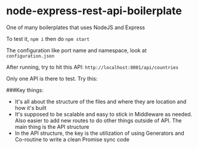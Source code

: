 # node-express-rest-api-boilerplate
One of many boilerplates that uses NodeJS and Express

To test it, ```npm i``` then do ```npm start```

The configuration like port name and namespace, look at ```configuration.json```

After running, try to hit this API: ```http://localhost:8001/api/countries```

Only one API is there to test.  Try this:  

###Key things:
- It's all about the structure of the files and where they are location and how it's built
- It's supposed to be scalable and easy to stick in Middleware as needed.  Also easier to add new routes to do other things outside of API.  The main thing is the API structure
- In the API structure, the key is the utilization of using Generators and Co-routine to write a clean Promise sync code


